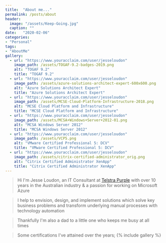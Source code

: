 ```yaml
---
title:  "About me..."
permalink: /posts/about
header:
  image: "/assets/Keep-Going.jpg"
  caption: ""
date:   "2020-02-06"
categories: 
- "Personal"
tags: 
- "AboutMe"
gallery:
  - url: "https://www.youracclaim.com/user/jesseloudon"
    image_path: /assets/TOGAF-9.2-badges-2019.png
    alt: "TOGAF 9.2"
    title: "TOGAF 9.2"
  - url: "https://www.youracclaim.com/user/jesseloudon"
    image_path: /assets/azure-solutions-architect-expert-600x600.png
    alt: "Azure Solutions Architect Expert"
    title: "Azure Solutions Architect Expert"
  - url: "https://www.youracclaim.com/user/jesseloudon"
    image_path: /assets/MCSE-Cloud-Platform-Infrastructure-2018.png
    alt: "MCSE Cloud Platform and Infrastructure"
    title: "MCSE Cloud Platform and Infrastructure"
  - url: "https://www.youracclaim.com/user/jesseloudon"
    image_path: /assets/MCSA+Windows+Server+2012-01.png
    alt: "MCSA Windows Server 2012"
    title: "MCSA Windows Server 2012"
  - url: "https://www.youracclaim.com/user/jesseloudon"
    image_path: /assets/VCP5.png
    alt: "VMware Certified Professional 5: DCV"
    title: "VMware Certified Professional 5: DCV"
  - url: "https://www.youracclaim.com/user/jesseloudon"
    image_path: /assets/citrix-certified-administrator_orig.png
    alt: "Citrix Certified Administrator XenApp"
    title: "Citrix Certified Administrator XenApp"
---
```

> Hi I'm Jesse Loudon, an IT Consultant at [Telstra Purple][telstrapurple] with over 10 years in the Australian industry & a passion for working on Microsoft Azure

> I help to envision, design, and implement solutions which solve key business problems and transform underlying manual processes with technology automation

> Thankfully I'm also a dad to a little one who keeps me busy at all times

> Some certifications I've attained over the years;
{% include gallery %}

[telstrapurple]:https://www.telstra.com.au/business-enterprise/services/telstra-purple